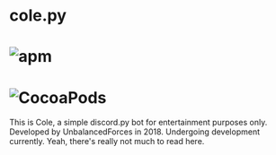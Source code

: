 # cole.py
# ![apm](https://img.shields.io/apm/dm/vim-mode.svg?style=for-the-badge) 
# ![CocoaPods](https://img.shields.io/cocoapods/dt/AFNetworking.svg?style=for-the-badge)
This is Cole, a simple discord.py bot for entertainment purposes only. Developed by UnbalancedForces in 2018. Undergoing development currently. Yeah, there's really not much to read here.
